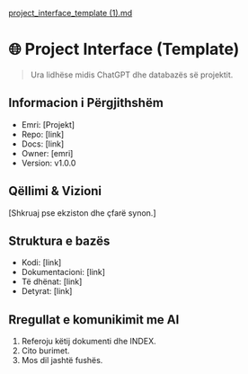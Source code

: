 [project_interface_template (1).md](https://github.com/user-attachments/files/23196426/project_interface_template.1.md)
# 🌐 Project Interface (Template)

> Ura lidhëse midis ChatGPT dhe databazës së projektit.

## Informacion i Përgjithshëm
- Emri: [Projekt]
- Repo: [link]
- Docs: [link]
- Owner: [emri]
- Version: v1.0.0

## Qëllimi & Vizioni
[Shkruaj pse ekziston dhe çfarë synon.]

## Struktura e bazës
- Kodi: [link]
- Dokumentacioni: [link]
- Të dhënat: [link]
- Detyrat: [link]

## Rregullat e komunikimit me AI
1) Referoju këtij dokumenti dhe INDEX.
2) Cito burimet.
3) Mos dil jashtë fushës.
